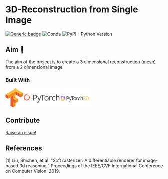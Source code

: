 # 3D-Reconstruction from Single Image

[![Generic badge](https://img.shields.io/badge/under_construction-<orange>.svg)]()
![Conda](https://img.shields.io/conda/pn/conda-forge/python?color=blue&label=platform&logo=ubuntu&logoColor=white)
![PyPI - Python Version](https://img.shields.io/pypi/pyversions/Tensorflow?logo=python&logoColor=yellow)

<!-- ABOUT THE PROJECT -->
## Aim 🎯
The aim of the project is to create a 3 dimensional reconstruction (mesh) from a 2 dimensional image

### Built With

<img src="imgs/tf.png" alt="Tensorflow 2.0" align="left" height="60px" />
<img src="imgs/pytorch.jpeg" alt="PyTorch" align="left" height="60px" />
<img src="imgs/pytorch3d.png" alt="PyTorch3D" align="center" height="60px" />


<br />
<!-- CONTRIBUTING -->

<!-- LICENSE -->

<!-- CONTACT -->
## Contribute
<a href="https://github.com/sarathcani/3D-Reconstruction-from-Single-Image/issues/new" >Raise an issue!</a>
<!-- ACKNOWLEDGEMENTS -->
## References
<a id="1">[1]</a> 
Liu, Shichen, et al. "Soft rasterizer: A differentiable renderer for image-based 3d reasoning." Proceedings of the IEEE/CVF International Conference on Computer Vision. 2019.

